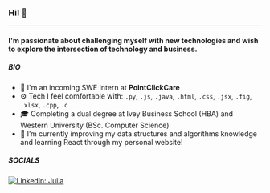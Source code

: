 ### Hi! 👋
---
#### I'm passionate about challenging myself with new technologies and wish to explore the intersection of technology and business.

##### BIO
- 🏢 I'm an incoming SWE Intern at **PointClickCare**
- ⚙️ Tech I feel comfortable with: `.py`, `.js`, `.java`, `.html`, `.css`, `.jsx`, `.fig`, `.xlsx`, `.cpp`, `.c`
- 🎓 Completing a dual degree at Ivey Business School (HBA) and Western University (BSc. Computer Science)
- 🌱 I’m currently improving my data structures and algorithms knowledge and learning React through my personal website! 

##### SOCIALS

[![Linkedin: Julia](https://img.shields.io/badge/-Julia-blue?style=flat-square&logo=Linkedin&logoColor=white&link=https://www.linkedin.com/in/juliagroza/)](https://www.linkedin.com/in/juliagroza/)
<!---
julia24g/julia24g is a ✨ special ✨ repository because its `README.md` (this file) appears on your GitHub profile.
You can click the Preview link to take a look at your changes.
--->
